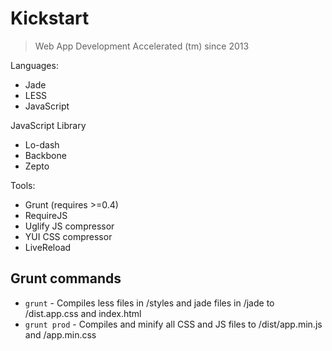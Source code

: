 # Kickstart
> Web App Development Accelerated (tm) since 2013

Languages:
- Jade
- LESS
- JavaScript

JavaScript Library
- Lo-dash
- Backbone
- Zepto

Tools:
- Grunt (requires >=0.4)
- RequireJS
- Uglify JS compressor
- YUI CSS compressor
- LiveReload

## Grunt commands

- `grunt` - Compiles less files in /styles and jade files in /jade to /dist.app.css and index.html
- `grunt prod` - Compiles and minify all CSS and JS files to /dist/app.min.js and /app.min.css
